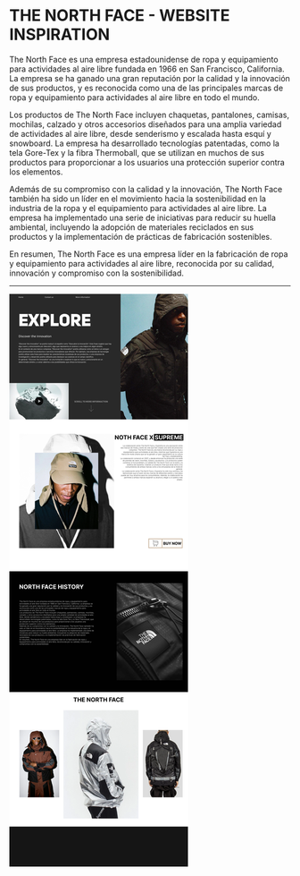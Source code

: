 <h1>THE NORTH FACE - WEBSITE INSPIRATION </h1>

<p>The North Face es una empresa estadounidense de ropa y equipamiento para actividades al aire libre fundada en 1966 en San Francisco, California. La empresa se ha ganado una gran reputación por la calidad y la innovación de sus productos, y es reconocida como una de las principales marcas de ropa y equipamiento para actividades al aire libre en todo el mundo.

Los productos de The North Face incluyen chaquetas, pantalones, camisas, mochilas, calzado y otros accesorios diseñados para una amplia variedad de actividades al aire libre, desde senderismo y escalada hasta esquí y snowboard. La empresa ha desarrollado tecnologías patentadas, como la tela Gore-Tex y la fibra Thermoball, que se utilizan en muchos de sus productos para proporcionar a los usuarios una protección superior contra los elementos.

Además de su compromiso con la calidad y la innovación, The North Face también ha sido un líder en el movimiento hacia la sostenibilidad en la industria de la ropa y el equipamiento para actividades al aire libre. La empresa ha implementado una serie de iniciativas para reducir su huella ambiental, incluyendo la adopción de materiales reciclados en sus productos y la implementación de prácticas de fabricación sostenibles.

En resumen, The North Face es una empresa líder en la fabricación de ropa y equipamiento para actividades al aire libre, reconocida por su calidad, innovación y compromiso con la sostenibilidad.</p>

<hr>

![Alt Text](source/img/preview.png)